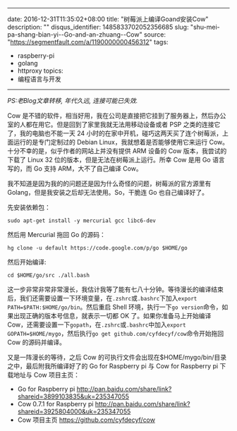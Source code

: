 
---
date: 2016-12-31T11:35:02+08:00
title: "树莓派上编译Goand安装Cow"
description: ""
disqus_identifier: 1485833702052356685
slug: "shu-mei-pa-shang-bian-yi--Go-and-an-zhuang--Cow"
source: "https://segmentfault.com/a/1190000000456312"
tags: 
- raspberry-pi 
- golang 
- httproxy 
topics:
- 编程语言与开发
---

*PS:老Blog文章转移, 年代久远, 连接可能已失效.*

Cow
是不错的软件，相当好用，我在公司是直接把它挂到了服务器上，然后办公室的人都在用它。但是回到了家里我就无法用移动设备或者
PSP 之类的连接它了，我的电脑也不能一天 24
小时的在家中开机，碰巧这两天买了连个树莓派，上面运行的是专门定制过的
Debian Linux，我就想着是否能够使用它来运行
Cow。十分不幸的是，似乎作者的网站上并没有提供 ARM 设备的 Cow
版本，我尝试的下载了 Linux 32 位的版本，但是无法在树莓派上运行。所幸 Cow
是用 Go 语言写的，而 Go 支持 ARM，大不了自己编译 Cow。

我不知道是因为我的的问题还是因为什么奇怪的问题，树莓派的官方源里有
Golang，但是我安装之后却无法使用。So，干脆连 Go 也自己编译好了。

先安装依赖包：

`sudo apt-get install -y mercurial gcc libc6-dev`

然后用 Mercurial 拖回 Go 的源码：

`hg clone -u default https://code.google.com/p/go $HOME/go`

然后开始编译:

`cd $HOME/go/src ./all.bash`

这一步非常非常非常漫长，我估计我等了能有七八十分钟。等待漫长的编译结束后，我们还需要设置一下环境变量，在`.zshrc`或`.bashrc`下加入`export PATH=$PATH:$HOME/go/bin`。然后重启
Shell
环境，执行一下`go version`命令，如果出现正确的版本号信息，就表示一切都
OK 了。如果你准备马上开始编译
Cow，还需要设置一下`gopath`，在`.zshrc`或`.bashrc`中加入`export GOPATH=$HOME/mygo`，然后执行`go get github.com/cyfdecyf/cow`命令开始拖回
Cow 的源码并编译。

又是一阵漫长的等待，之后 Cow
的可执行文件会出现在\$HOME/mygo/bin/目录之中，最后附我所编译好了的 Go
for Raspberry pi 与 Cow for Raspberry pi 下载地址与 Cow 项目主页：

-   Go for Raspberry pi
    <http://pan.baidu.com/share/link?shareid=3899103835&uk=235347055>
-   Cow 0.7.1 for Raspberry pi
    <http://pan.baidu.com/share/link?shareid=3925804000&uk=235347055>
-   Cow 项目主页 <https://github.com/cyfdecyf/cow>



